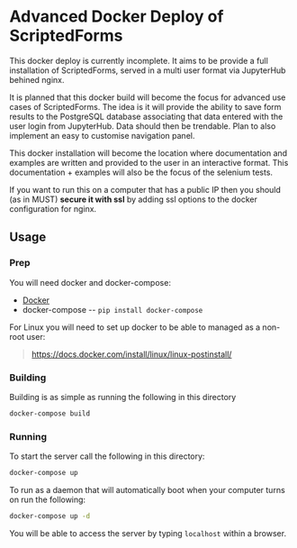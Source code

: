 # Advanced Docker Deploy of ScriptedForms

This docker deploy is currently incomplete. It aims to be provide a full
installation of ScriptedForms, served in a multi user format via JupyterHub
behined nginx.

It is planned that this docker build will become the focus for advanced use
cases of ScriptedForms. The idea is it will provide the ability to save form
results to the PostgreSQL database associating that data entered with the
user login from JupyterHub. Data should then be trendable. Plan to also
implement an easy to customise navigation panel.

This docker installation will become the location where documentation and
examples are written and provided to the user in an interactive format. This
documentation + examples will also be the focus of the selenium tests.

If you want to run this on a computer that has a public IP then you should
(as in MUST) **secure it with ssl** by adding ssl options to the docker
configuration for nginx.

## Usage

### Prep

You will need docker and docker-compose:

* [Docker](https://docs.docker.com/install/)
* docker-compose -- `pip install docker-compose`

For Linux you will need to set up docker to be able to managed as a non-root
user:

> https://docs.docker.com/install/linux/linux-postinstall/


### Building

Building is as simple as running the following in this directory

```bash
docker-compose build
```

### Running

To start the server call the following in this directory:

```bash
docker-compose up
```

To run as a daemon that will automatically boot when your computer turns on
run the following:

```bash
docker-compose up -d
```

You will be able to access the server by typing `localhost` within a browser.
